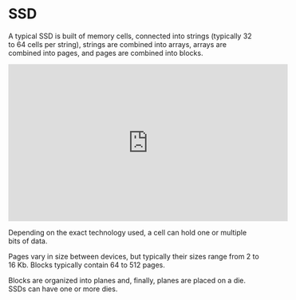 # SSD

A typical SSD is built of memory cells, connected into strings (typically 32 to 64 cells per string), strings are combined into arrays, arrays are combined into pages, and pages are
combined into blocks.


<iframe width="560" height="315" src="https://www.youtube.com/embed/E7Up7VuFd8A" title="YouTube video player" frameborder="0" allow="accelerometer; autoplay; clipboard-write; encrypted-media; gyroscope; picture-in-picture" allowfullscreen></iframe>


Depending on the exact technology used, a cell can hold
one or multiple bits of data. 

Pages vary in size between devices, but typically their sizes range from 2 to 16 Kb. Blocks typically contain 64 to 512 pages.

Blocks are organized into planes and, finally, planes are placed on a die. SSDs
can have one or more dies.
